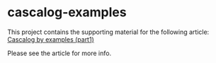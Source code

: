 # cascalog-examples


This project contains the supporting material for the following article:
[Cascalog by examples (part1)](http://blog.brunobonacci.com/2014/06/01/cascalog-by-examples-part1/)

Please see the article for more info.


